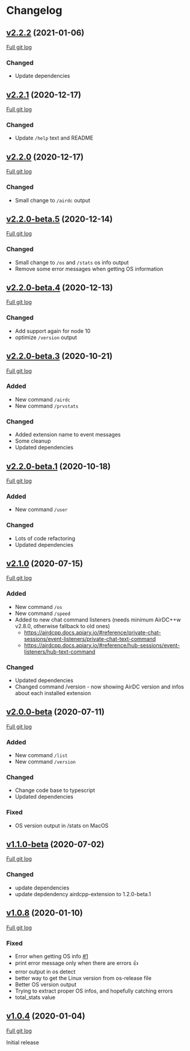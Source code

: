 # Changelog

## [v2.2.2](https://github.com/peps1/airdcpp-user-commands/tree/v2.2.2) (2021-01-06)
[Full git log](https://github.com/peps1/airdcpp-user-commands/compare/v2.2.1...v2.2.2)

### Changed
- Update dependencies

## [v2.2.1](https://github.com/peps1/airdcpp-user-commands/tree/v2.2.1) (2020-12-17)
[Full git log](https://github.com/peps1/airdcpp-user-commands/compare/v2.2.0...v2.2.1)

### Changed
- Update `/help` text and README

## [v2.2.0](https://github.com/peps1/airdcpp-user-commands/tree/v2.2.0) (2020-12-17)
[Full git log](https://github.com/peps1/airdcpp-user-commands/compare/v2.2.0-beta.5...v2.2.0)

### Changed
- Small change to `/airdc` output

## [v2.2.0-beta.5](https://github.com/peps1/airdcpp-user-commands/tree/v2.2.0-beta.5) (2020-12-14)
[Full git log](https://github.com/peps1/airdcpp-user-commands/compare/v2.2.0-beta.4...v2.2.0-beta.5)

### Changed
- Small change to `/os` and `/stats` os info output
- Remove some error messages when getting OS information

## [v2.2.0-beta.4](https://github.com/peps1/airdcpp-user-commands/tree/v2.2.0-beta.4) (2020-12-13)
[Full git log](https://github.com/peps1/airdcpp-user-commands/compare/v2.2.0-beta.3...v2.2.0-beta.4)

### Changed
- Add support again for node 10
- optimize `/version` output

## [v2.2.0-beta.3](https://github.com/peps1/airdcpp-user-commands/tree/v2.2.0-beta.3) (2020-10-21)
[Full git log](https://github.com/peps1/airdcpp-user-commands/compare/v2.2.0-beta.1...v2.2.0-beta.3)

### Added
- New command `/airdc`
- New command `/prvstats`

### Changed
- Added extension name to event messages
- Some cleanup
- Updated dependencies

## [v2.2.0-beta.1](https://github.com/peps1/airdcpp-user-commands/tree/v2.2.0-beta.1) (2020-10-18)
[Full git log](https://github.com/peps1/airdcpp-user-commands/compare/v2.1.0...v2.2.0-beta.1)

### Added
- New command `/user`

### Changed
- Lots of code refactoring
- Updated dependencies

## [v2.1.0](https://github.com/peps1/airdcpp-user-commands/tree/v2.1.0) (2020-07-15)
[Full git log](https://github.com/peps1/airdcpp-user-commands/compare/v2.0.0-beta.6...v2.1.0)

### Added
- New command `/os`
- New command `/speed`
- Added to new chat command listeners (needs minimum AirDC++w v2.8.0, otherwise fallback to old ones)
  - https://airdcpp.docs.apiary.io/#reference/private-chat-sessions/event-listeners/private-chat-text-command
  - https://airdcpp.docs.apiary.io/#reference/hub-sessions/event-listeners/hub-text-command

### Changed
- Updated dependencies
- Changed command /version - now showing AirDC version and infos about each installed extension

## [v2.0.0-beta](https://github.com/peps1/airdcpp-user-commands/tree/v2.0.0-beta.6) (2020-07-11)
[Full git log](https://github.com/peps1/airdcpp-user-commands/compare/v1.1.0-beta.1...v2.0.0-beta.6)

### Added
- New command `/list`
- New command `/version`

### Changed
- Change code base to typescript
- Updated dependencies

### Fixed
- OS version output in /stats on MacOS

## [v1.1.0-beta](https://github.com/peps1/airdcpp-user-commands/tree/v1.1.0-beta.1) (2020-07-02)
[Full git log](https://github.com/peps1/airdcpp-user-commands/compare/v1.0.8...v1.1.0-beta.1)

### Changed
- update dependencies
- update depdendency airdcpp-extension to 1.2.0-beta.1

## [v1.0.8](https://github.com/peps1/airdcpp-user-commands/tree/v1.0.8) (2020-01-10)
[Full git log](https://github.com/peps1/airdcpp-user-commands/compare/v1.0.4...v1.0.8)

### Fixed
- Error when getting OS info [\#1](https://github.com/peps1/airdcpp-user-commands/issues/1)
- print error message only when there are errors 👍
- error output in os detect
- better way to get the Linux version from os-release file
- Better OS version output
- Trying to extract proper OS infos, and hopefully catching errors
- total_stats value

## [v1.0.4](https://github.com/peps1/airdcpp-user-commands/tree/v1.0.4) (2020-01-04)
[Full git log](https://github.com/peps1/airdcpp-user-commands/compare/39335e4ab6e8f79c3b3984b47d80907fc7e89f46...v1.0.4)

Initial release
